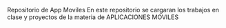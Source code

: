Repositorio de App Moviles
En este repositorio se cargaran los trabajos en clase y proyectos de la materia de APLICACIONES MOVILES
